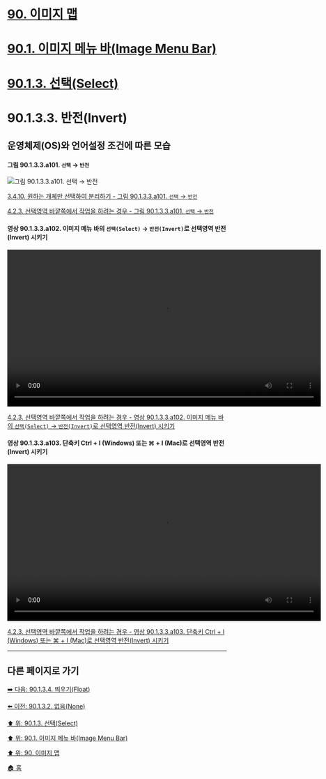 # [90. 이미지 맵](./90-00-image-map.md)
# [90.1. 이미지 메뉴 바(Image Menu Bar)](./90-01-00-image-menu-bar.md)
# [90.1.3. 선택(Select)](./90-01-03-select.md)
# 90.1.3.3. 반전(Invert)
## 운영체제(OS)와 언어설정 조건에 따른 모습
#### 그림 90.1.3.3.a101. `선택` → `반전`
![그림 90.1.3.3.a101. `선택` → `반전`](https://github.com/wonder13662/gimp/assets/15767104/7de10abb-638d-4d04-8436-7368cf694769)

[3.4.10. 원하는 개체만 선택하여 분리하기 - 그림 90.1.3.3.a101. `선택` → `반전`](https://wonder13662.github.io/gimp/2.10.36_ko/03-04-10-separating-an-object-from-its-background.html#%EA%B7%B8%EB%A6%BC-90133a101-%EC%84%A0%ED%83%9D--%EB%B0%98%EC%A0%84)

[4.2.3. 선택영역 바깥쪽에서 작업을 하려는 경우 - 그림 90.1.3.3.a101. `선택` → `반전`]()

#### 영상 90.1.3.3.a102. 이미지 메뉴 바의 `선택(Select)` → `반전(Invert)`로 선택영역 반전(Invert) 시키기
<video controls="controls" width="720" environment="MacOS:Sonoma 14.2.1 GIMP 2.10.36" src="https://github.com/wonder13662/gimp/assets/15767104/6a9c1486-e342-4b0f-955d-c4f058f834ff"></video>

[4.2.3. 선택영역 바깥쪽에서 작업을 하려는 경우 - 영상 90.1.3.3.a102. 이미지 메뉴 바의 `선택(Select)` → `반전(Invert)`로 선택영역 반전(Invert) 시키기]()

#### 영상 90.1.3.3.a103. 단축키 Ctrl + I (Windows) 또는 ⌘ + I (Mac)로 선택영역 반전(Invert) 시키기
<video controls="controls" width="720" environment="MacOS:Sonoma 14.2.1 GIMP 2.10.36" src="https://github.com/wonder13662/gimp/assets/15767104/ce0dd549-3101-4ca7-84f1-1ca53a3dc54b"></video>

[4.2.3. 선택영역 바깥쪽에서 작업을 하려는 경우 - 영상 90.1.3.3.a103. 단축키 Ctrl + I (Windows) 또는 ⌘ + I (Mac)로 선택영역 반전(Invert) 시키기]()

***

## 다른 페이지로 가기

[➡️ 다음: 90.1.3.4. 띄우기(Float)](./90-01-03-selectx-04-float.md)

[⬅️ 이전: 90.1.3.2. 없음(None)](./90-01-03-selectx-02-none.md)

[⬆️ 위: 90.1.3. 선택(Select)](./90-01-03-select.md)

[⬆️ 위: 90.1. 이미지 메뉴 바(Image Menu Bar)](./90-01-00-image-menu-bar.md)

[⬆️ 위: 90. 이미지 맵](./90-00-image-map.md)

[🏠 홈](./00-home.md)
